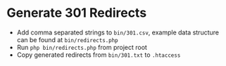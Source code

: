 # Generate 301 Redirects

* Add comma separated strings to `bin/301.csv`, example data structure can be found at `bin/redirects.php`
* Run `php bin/redirects.php` from project root
* Copy generated redirects from `bin/301.txt` to `.htaccess`
